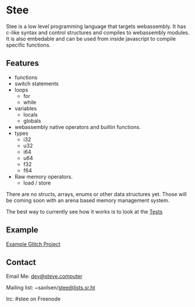 # Stee

Stee is a low level programming language that targets webassembly.
It has c-like syntax and control structures and compiles to webassembly modules.
It is also embedable and can be used from inside javascript to compile specific functions.

## Features

* functions
* switch statements
* loops
    * for
    * while
* variables
    * locals
    * globals
* webassembly native operators and builtin functions.
* types
    * i32
    * u32
    * i64
    * u64
    * f32
    * f64
* Raw memory operators.
    * load / store

There are no structs, arrays, enums or other data structures yet. Those will be coming soon with an arena based memory management system. 

The best way to currently see how it works is to look at the [Tests](https://github.com/saolsen/stee/blob/master/stee/tests/wasm_test.rs)

## Example
[Example Glitch Project](https://glitch.com/~stee-example)

## Contact

Email Me: dev@steve.computer

Mailing list: ~saolsen/stee@lists.sr.ht

Irc: #stee on Freenode

